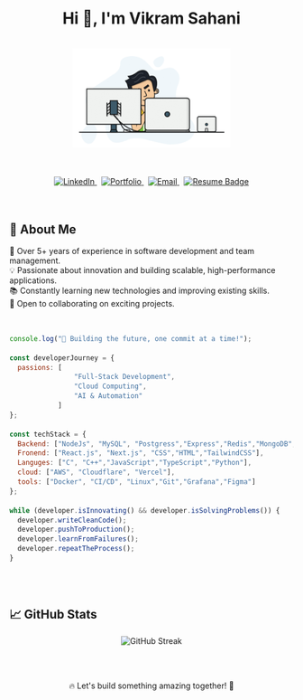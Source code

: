 <h1 align="center">Hi 👋, I'm Vikram Sahani</h1>


<p align="center">
  <br><img src="https://github.com/vikramsahani256/vikramsahani256/blob/main/hadder.gif" width="280px"><br> <br>
</p>

<br>

<div align="center">



<a href="https://www.linkedin.com/in/vikramsahani256" target="_blank">
  <img src="https://img.shields.io/badge/LinkedIn-0077B5?style=for-the-badge&logo=linkedin&logoColor=white" alt="LinkedIn">
</a>
&nbsp;
<a href="https://vikramsahani.in" target="_blank">
  <img src="https://img.shields.io/badge/Portfolio-000?style=for-the-badge&logo=firefox&logoColor=white" alt="Portfolio">
</a> &nbsp;
<a href="mailto:contact@vikramsahani.in">
  <img src="https://img.shields.io/badge/Email-D14836?style=for-the-badge&logo=gmail&logoColor=white" alt="Email">
</a> &nbsp;

<a href="https://resume.vikramsahani.in/" target="_blank">
    <img src="https://img.shields.io/badge/Resume-blue?style=for-the-badge&logo=read-the-docs" alt="Resume Badge">
</a>

</div>
<br><br>


## 🚀 About Me
 💼 Over 5+ years of experience in software development and team management. <br/>
 💡 Passionate about innovation and building scalable, high-performance applications. <br/>
 📚 Constantly learning new technologies and improving existing skills.  <br/>
 🤝 Open to collaborating on exciting projects.  <br/>
 
<br/>

```js
console.log("🚀 Building the future, one commit at a time!");

const developerJourney = {
  passions: [   
                "Full-Stack Development", 
                "Cloud Computing", 
                "AI & Automation"
            ]
};

const techStack = {
  Backend: ["NodeJs", "MySQL", "Postgress","Express","Redis","MongoDB","SQLite"],
  Fronend: ["React.js", "Next.js", "CSS","HTML","TailwindCSS"],
  Languges: ["C", "C++","JavaScript","TypeScript","Python"],
  cloud: ["AWS", "Cloudflare", "Vercel"],
  tools: ["Docker", "CI/CD", "Linux","Git","Grafana","Figma"]
};

while (developer.isInnovating() && developer.isSolvingProblems()) {
  developer.writeCleanCode();
  developer.pushToProduction();
  developer.learnFromFailures();
  developer.repeatTheProcess();
}
```

<br/>
<br/>

## 📈 GitHub Stats
<p align="center">
  <img src="https://github-readme-streak-stats.herokuapp.com/?user=vikramsahani256&layout=compact" alt="GitHub Streak"/>
</p>

<br/>
<br/>

<p align="center">
🔥 Let's build something amazing together! 🚀
</p>
